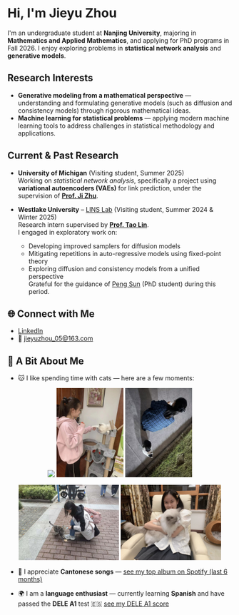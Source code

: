 # Hi, I'm Jieyu Zhou

I'm an undergraduate student at **Nanjing University**, majoring in **Mathematics and Applied Mathematics**, and applying for PhD programs in Fall 2026. I enjoy exploring problems in **statistical network analysis** and **generative models**.

## Research Interests
- **Generative modeling from a mathematical perspective** — understanding and formulating generative models (such as diffusion and consistency models) through rigorous mathematical ideas.  
- **Machine learning for statistical problems** — applying modern machine learning tools to address challenges in statistical methodology and applications.  

## Current & Past Research

- **University of Michigan** (Visiting student, Summer 2025)  
  Working on *statistical network analysis*, specifically a project using **variational autoencoders (VAEs)** for link prediction, under the supervision of **[Prof. Ji Zhu](https://dept.stat.lsa.umich.edu/~jizhu/)**.  

- **Westlake University** – [LINS Lab](https://lins-lab.github.io/) (Visiting student, Summer 2024 & Winter 2025)  
  Research intern supervised by **[Prof. Tao Lin](https://en.westlake.edu.cn/faculty/tao-lin.html)**.  
  I engaged in exploratory work on:
  - Developing improved samplers for diffusion models  
  - Mitigating repetitions in auto-regressive models using fixed-point theory  
  - Exploring diffusion and consistency models from a unified perspective  
  Grateful for the guidance of [Peng Sun](https://sp12138.github.io/) (PhD student) during this period.  



## 🌐 Connect with Me
- [LinkedIn](https://www.linkedin.com/in/jieyu-zhou-016a86376/)   
- 📧 jieyuzhou_05@163.com  



## 🌟 A Bit About Me
- 🐱 I like spending time with cats — here are a few moments:  
<p align="center">
  <img src="images/cats/with-small-yuzi.JPG" width="150">
  <img src="images/cats/with-medium-yuzi.JPG" width="150">
  <img src="images/cats/with-a-wild-cat.JPG" width="150">
</p>

<p align="center">
  <img src="images/cats/with-another-wild-cat.JPG" width="225">
  <img src="images/cats/with-big-yuzi.JPG" width="225">
</p>

- 🎵 I appreciate **Cantonese songs** — [see my top album on Spotify (last 6 months)](images/cantonese-songs/spotify-past-6-months-album.JPG)  

- 🌍 I am a **language enthusiast** — currently learning **Spanish** and have passed the **DELE A1** test 🇪🇸
  [see my DELE A1 score](images/DELE-A1/Spanish-DELE-A1-score.jpg)  
